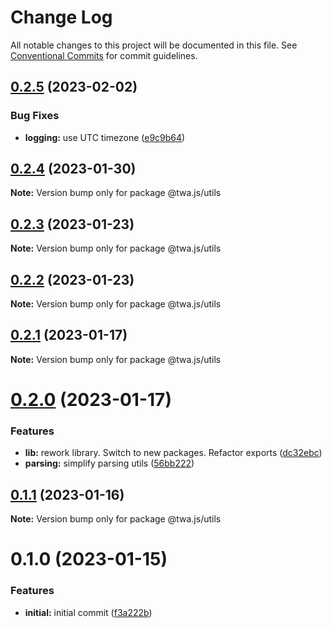 # Change Log

All notable changes to this project will be documented in this file.
See [Conventional Commits](https://conventionalcommits.org) for commit guidelines.

## [0.2.5](https://github.com/Telegram-Web-Apps/twa/compare/@twa.js/utils@0.2.4...@twa.js/utils@0.2.5) (2023-02-02)


### Bug Fixes

* **logging:** use UTC timezone ([e9c9b64](https://github.com/Telegram-Web-Apps/twa/commit/e9c9b64c12a898683532d4c3a34d082a22dbb121))





## [0.2.4](https://github.com/Telegram-Web-Apps/twa/compare/@twa.js/utils@0.2.3...@twa.js/utils@0.2.4) (2023-01-30)

**Note:** Version bump only for package @twa.js/utils





## [0.2.3](https://github.com/Telegram-Web-Apps/twa/compare/@twa.js/utils@0.2.2...@twa.js/utils@0.2.3) (2023-01-23)

**Note:** Version bump only for package @twa.js/utils





## [0.2.2](https://github.com/Telegram-Web-Apps/twa/compare/@twa.js/utils@0.2.1...@twa.js/utils@0.2.2) (2023-01-23)

**Note:** Version bump only for package @twa.js/utils





## [0.2.1](https://github.com/Telegram-Web-Apps/twa/compare/@twa.js/utils@0.2.0...@twa.js/utils@0.2.1) (2023-01-17)

**Note:** Version bump only for package @twa.js/utils





# [0.2.0](https://github.com/Telegram-Web-Apps/twa/compare/@twa.js/utils@0.1.1...@twa.js/utils@0.2.0) (2023-01-17)


### Features

* **lib:** rework library. Switch to new packages. Refactor exports ([dc32ebc](https://github.com/Telegram-Web-Apps/twa/commit/dc32ebc514ddf0cf23207470a2f192f416d329ef))
* **parsing:** simplify parsing utils ([56bb222](https://github.com/Telegram-Web-Apps/twa/commit/56bb222a000c81cea816e98b2a1a66db83eee9ed))





## [0.1.1](https://github.com/Telegram-Web-Apps/twa/compare/@twa.js/utils@0.1.0...@twa.js/utils@0.1.1) (2023-01-16)

**Note:** Version bump only for package @twa.js/utils





# 0.1.0 (2023-01-15)


### Features

* **initial:** initial commit ([f3a222b](https://github.com/Telegram-Web-Apps/twa/commit/f3a222b3b6996e232dfad3e034072c56060db392))
